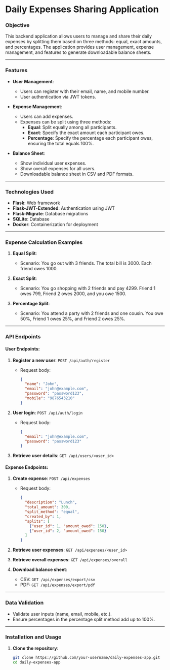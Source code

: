 # **Daily Expenses Sharing Application**

### **Objective**

This backend application allows users to manage and share their daily expenses by splitting them based on three methods: equal, exact amounts, and percentages. The application provides user management, expense management, and features to generate downloadable balance sheets.

---

### **Features**

- **User Management**: 
  - Users can register with their email, name, and mobile number.
  - User authentication via JWT tokens.
  
- **Expense Management**:
  - Users can add expenses.
  - Expenses can be split using three methods:
    - **Equal**: Split equally among all participants.
    - **Exact**: Specify the exact amount each participant owes.
    - **Percentage**: Specify the percentage each participant owes, ensuring the total equals 100%.
  
- **Balance Sheet**:
  - Show individual user expenses.
  - Show overall expenses for all users.
  - Downloadable balance sheet in CSV and PDF formats.

---

### **Technologies Used**

- **Flask**: Web framework
- **Flask-JWT-Extended**: Authentication using JWT
- **Flask-Migrate**: Database migrations
- **SQLite**: Database
- **Docker**: Containerization for deployment

---

### **Expense Calculation Examples**

1. **Equal Split**: 
   - Scenario: You go out with 3 friends. The total bill is 3000. Each friend owes 1000.
   
2. **Exact Split**: 
   - Scenario: You go shopping with 2 friends and pay 4299. Friend 1 owes 799, Friend 2 owes 2000, and you owe 1500.
   
3. **Percentage Split**: 
   - Scenario: You attend a party with 2 friends and one cousin. You owe 50%, Friend 1 owes 25%, and Friend 2 owes 25%.

---

### **API Endpoints**

#### **User Endpoints**:
1. **Register a new user**: `POST /api/auth/register`
   - Request body: 
     ```json
     { 
       "name": "John", 
       "email": "john@example.com", 
       "password": "password123", 
       "mobile": "9876543210" 
     }
     ```
   
2. **User login**: `POST /api/auth/login`
   - Request body: 
     ```json
     { 
       "email": "john@example.com", 
       "password": "password123" 
     }
     ```
   
3. **Retrieve user details**: `GET /api/users/<user_id>`

#### **Expense Endpoints**:
1. **Create expense**: `POST /api/expenses`
   - Request body: 
     ```json
     {
       "description": "Lunch",
       "total_amount": 300,
       "split_method": "equal",
       "created_by": 1,
       "splits": [
         {"user_id": 1, "amount_owed": 150},
         {"user_id": 2, "amount_owed": 150}
       ]
     }
     ```

2. **Retrieve user expenses**: `GET /api/expenses/<user_id>`

3. **Retrieve overall expenses**: `GET /api/expenses/overall`

4. **Download balance sheet**:
   - CSV: `GET /api/expenses/export/csv`
   - PDF: `GET /api/expenses/export/pdf`

---

### **Data Validation**

- Validate user inputs (name, email, mobile, etc.).
- Ensure percentages in the percentage split method add up to 100%.

---

### **Installation and Usage**

1. **Clone the repository**:
   ```bash
   git clone https://github.com/your-username/daily-expenses-app.git
   cd daily-expenses-app
